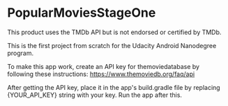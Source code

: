 # PopularMoviesStageOne

This product uses the TMDb API but is not endorsed or certified by TMDb.

This is the first project from scratch for the Udacity Android Nanodegree program.

To make this app work, create an API key for themoviedatabase by following these instructions:
https://www.themoviedb.org/faq/api

After getting the API key, place it in the app's build.gradle file by replacing {YOUR_API_KEY} string with your key.
Run the app after this.

